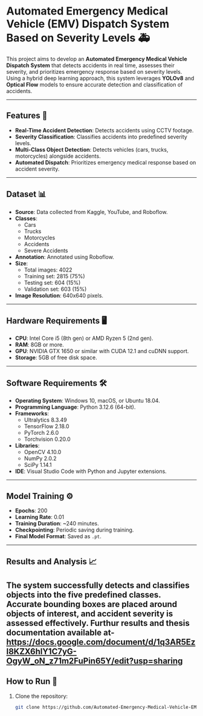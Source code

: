 # Automated Emergency Medical Vehicle (EMV) Dispatch System Based on Severity Levels 🚑

This project aims to develop an **Automated Emergency Medical Vehicle Dispatch System** that detects accidents in real time, assesses their severity, and prioritizes emergency response based on severity levels. Using a hybrid deep learning approach, this system leverages **YOLOv8** and **Optical Flow** models to ensure accurate detection and classification of accidents.

---

## Features 🌟
- **Real-Time Accident Detection**: Detects accidents using CCTV footage.
- **Severity Classification**: Classifies accidents into predefined severity levels.
- **Multi-Class Object Detection**: Detects vehicles (cars, trucks, motorcycles) alongside accidents.
- **Automated Dispatch**: Prioritizes emergency medical response based on accident severity.

---

## Dataset 📊
- **Source**: Data collected from Kaggle, YouTube, and Roboflow. 
- **Classes**: 
  - Cars
  - Trucks
  - Motorcycles
  - Accidents
  - Severe Accidents
- **Annotation**: Annotated using Roboflow.
- **Size**: 
  - Total images: 4022
  - Training set: 2815 (75%)
  - Testing set: 604 (15%)
  - Validation set: 603 (15%)
- **Image Resolution**: 640x640 pixels.

---

## Hardware Requirements 🖥️
- **CPU**: Intel Core i5 (8th gen) or AMD Ryzen 5 (2nd gen).
- **RAM**: 8GB or more.
- **GPU**: NVIDIA GTX 1650 or similar with CUDA 12.1 and cuDNN support.
- **Storage**: 5GB of free disk space.

---

## Software Requirements 🛠️
- **Operating System**: Windows 10, macOS, or Ubuntu 18.04.
- **Programming Language**: Python 3.12.6 (64-bit).
- **Frameworks**:
  - Ultralytics 8.3.49
  - TensorFlow 2.18.0
  - PyTorch 2.6.0
  - Torchvision 0.20.0
- **Libraries**:
  - OpenCV 4.10.0
  - NumPy 2.0.2
  - SciPy 1.14.1
- **IDE**: Visual Studio Code with Python and Jupyter extensions.

---

## Model Training ⚙️
- **Epochs**: 200
- **Learning Rate**: 0.01
- **Training Duration**: ~240 minutes.
- **Checkpointing**: Periodic saving during training.
- **Final Model Format**: Saved as `.pt`.

---

## Results and Analysis 📈
The system successfully detects and classifies objects into the five predefined classes. Accurate bounding boxes are placed around objects of interest, and accident severity is assessed effectively.
Furthur results and thesis documentation available at- https://docs.google.com/document/d/1q3AR5EzI8KZX6hlY1C7yG-OgyW_oN_z71m2FuPin65Y/edit?usp=sharing
---

## How to Run 🚀
1. Clone the repository:
   ```bash
   git clone https://github.com/Automated-Emergency-Medical-Vehicle-EMV-Dispatch-System-Based-on-Severity-Levels.git
